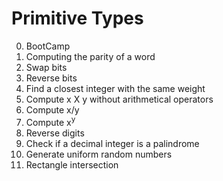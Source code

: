 # Primitive Types

0. BootCamp
1. Computing the parity of a word
2. Swap bits
3. Reverse bits
4. Find a closest integer with the same weight
5. Compute x X y without arithmetical operators
6. Compute x/y
7. Compute x<sup>y</sup>
8. Reverse digits
9. Check if a decimal integer is a palindrome
10. Generate uniform random numbers
11. Rectangle intersection